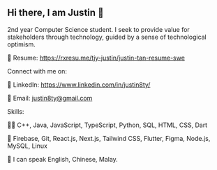 ## Hi there, I am Justin 👋

2nd year Computer Science student. I seek to provide value for stakeholders through technology, guided by a sense of technological optimism.

📜 Resume: https://rxresu.me/tjy-justin/justin-tan-resume-swe

Connect with me on:

💊 LinkedIn: https://www.linkedin.com/in/justin8ty/

📧 Email: justin8ty@gmail.com

Skills:

👨‍💻 C++, Java, JavaScript, TypeScript, Python, SQL, HTML, CSS, Dart

💽 Firebase, Git, React.js, Next.js, Tailwind CSS, Flutter, Figma, Node.js, MySQL, Linux

🦜 I can speak English, Chinese, Malay.

<!--
**justin8ty/justin8ty** is a ✨ _special_ ✨ repository because its `README.md` (this file) appears on your GitHub profile.

Here are some ideas to get you started:

- 🔭 I’m currently working on ...
- 🌱 I’m currently learning ...
- 👯 I’m looking to collaborate on ...
- 🤔 I’m looking for help with ...
- 💬 Ask me about ...
- 📫 How to reach me: ...
- 😄 Pronouns: ...
- ⚡ Fun fact: ...
-->
